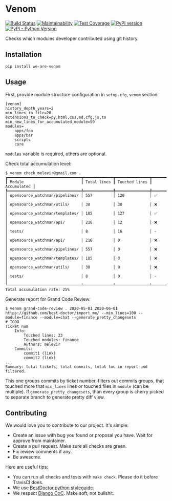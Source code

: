 # Venom

[![Build Status](https://travis-ci.org/best-doctor/we_are_venom.svg?branch=master)](https://travis-ci.org/best-doctor/we_are_venom)
[![Maintainability](https://api.codeclimate.com/v1/badges/18b141ed6576e8b6405a/maintainability)](https://codeclimate.com/github/best-doctor/we_are_venom/maintainability)
[![Test Coverage](https://api.codeclimate.com/v1/badges/18b141ed6576e8b6405a/test_coverage)](https://codeclimate.com/github/best-doctor/we_are_venom/test_coverage)
[![PyPI version](https://badge.fury.io/py/we_are_venom.svg)](https://badge.fury.io/py/we_are_venom)
[![PyPI - Python Version](https://img.shields.io/pypi/pyversions/we_are_venom)](https://pypi.org/project/we_are_venom/)

Checks which modules developer contributed using git history.

## Installation

```terminal
pip install we-are-venom
```

## Usage

First, provide module structure configuration in `setup.cfg`, `venom` section:

```terminal
[venom]
history_depth_years=2
min_lines_in_file=20
extensions_to_check=py,html,css,md,cfg,js,ts
min_new_lines_for_accumulated_module=50
modules=
    apps/foo
    apps/bar
    scripts
    core
```

`modules` variable is required, others are optional.

Check total accumulation level:

```terminal
$ venom check melevir@gmail.com .
┏━━━━━━━━━━━━━━━━━━━━━━━━━━━━━━━━┳━━━━━━━━━━━━━┳━━━━━━━━━━━━━━━┳━━━━━━━━━━━━━┓
┃ Module                         ┃ Total lines ┃ Touched lines ┃ Accumulated ┃
┡━━━━━━━━━━━━━━━━━━━━━━━━━━━━━━━━╇━━━━━━━━━━━━━╇━━━━━━━━━━━━━━━╇━━━━━━━━━━━━━┩
│ opensource_watchman/pipelines/ │ 557         │ 120           │ ✅          │
│ opensource_watchman/utils/     │ 30          │ 30            │ ❌          │
│ opensource_watchman/templates/ │ 105         │ 127           │ ✅          │
│ opensource_watchman/api/       │ 218         │ 12            │ ❌          │
│ tests/                         │ 8           │ 16            │ -           │
│ opensource_watchman/api/       │ 218         │ 0             │ ❌          │
│ opensource_watchman/pipelines/ │ 557         │ 0             │ ❌          │
│ opensource_watchman/templates/ │ 105         │ 0             │ ❌          │
│ opensource_watchman/utils/     │ 30          │ 0             │ ❌          │
│ tests/                         │ 8           │ 0             │ -           │
└────────────────────────────────┴─────────────┴───────────────┴─────────────┘
Total accumulation rate: 25%
```

Generate report for Grand Code Review:

```terminal
$ venom grand-code-review . 2020-05-01 2020-06-01 https://github.com/best-doctor/import_me/ --min_lines=100 --module=finance --module=chat --generate_pretty_changesets
# TODO
Ticket num
    Info:
        Touched lines: 23
        Touched modules: finance
        Authors: melevir
    Commits:
        commit1 (link)
        commit2 (link)
...
Summary: total tickets, total commits, total loc in report and filtered.
```

This one groups commits by ticket number, filters out commits groups, that
touched more that `min_lines` lines or touched files in `module` (can be
multiple). If `generate_pretty_changesets`, than every group is cherry
picked to separate branch to generate pretty diff view.

## Contributing

We would love you to contribute to our project. It's simple:

- Create an issue with bug you found or proposal you have.
  Wait for approve from maintainer.
- Create a pull request. Make sure all checks are green.
- Fix review comments if any.
- Be awesome.

Here are useful tips:

- You can run all checks and tests with `make check`. Please do it
  before TravisCI does.
- We use
  [BestDoctor python styleguide](https://github.com/best-doctor/guides/blob/master/guides/en/python_styleguide.md).
- We respect [Django CoC](https://www.djangoproject.com/conduct/).
  Make soft, not bullshit.
